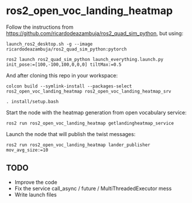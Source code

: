 # ros2_open_voc_landing_heatmap

Follow the instructions from https://github.com/ricardodeazambuja/ros2_quad_sim_python, but using:
```
launch_ros2_desktop.sh -g --image ricardodeazambuja/ros2_quad_sim_python:pytorch
```
```
ros2 launch ros2_quad_sim_python launch_everything.launch.py init_pose:=[100,-100,100,0,0,0] tiltMax:=0.5
```

And after cloning this repo in your workspace:
```
colcon build --symlink-install --packages-select ros2_open_voc_landing_heatmap ros2_open_voc_landing_heatmap_srv
```

```
. install/setup.bash
```

Start the node with the heatmap generation from open vocabulary service:
```
ros2 run ros2_open_voc_landing_heatmap getlandingheatmap_service
```

Launch the node that will publish the twist messages:
```
ros2 run ros2_open_voc_landing_heatmap lander_publisher mov_avg_size:=10
```

## TODO
* Improve the code
* Fix the service call_async / future / MultiThreadedExecutor mess
* Write launch files